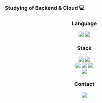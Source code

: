 ### Studying of Backend & Cloud 💻

<div align="center">
  <h3>Language</h3>
<!--<img src="https://img.shields.io/badge/스택이름-색상코드?style=flat-square&logo=로고명&logoColor=로고색" alt=""/> 로고명과 색상코드는 simple icon에서, 스택이름은 원하는대로 설정-->
  <img src="https://img.shields.io/badge/Python-3776AB?style=flat-square&logo=Python&logoColor=white"/>
  <img src="https://img.shields.io/badge/Java-007396?style=flat-square&logo=java&logoColor=white"
  
</div>

<div align="center">
  <h3>Stack</h3>
  <img src="https://img.shields.io/badge/Visual Studio Code-007ACC?style=flat-square&logo=Visual Studio Code&logoColor=white"/>
  <img src="https://img.shields.io/badge/Jupyter-F37626?style=flat-square&logo=Jupyter&logoColor=white"/></br>
  <img src="https://img.shields.io/badge/Git-F05032?style=flat-square&logo=Git&logoColor=white"/>
  <img src="https://img.shields.io/badge/GitHub-181717?style=flat-square&logo=GitHub&logoColor=white"/>
  <img src="https://img.shields.io/badge/GitKraken-179287?style=flat-square&logo=GitKraken&logoColor=white"/></br>
  <img src="https://img.shields.io/badge/Figma-F24E1E?style=flat-square&logo=Figma&logoColor=white"/>
</div>


<div align="center">
  <h3>Contact</h3>
  <a href="https://velog.io/@tjdus0201" target="_blank" >
    <img src="https://img.shields.io/badge/Tech%20Blog-11B48A?style=flat-square&logo=Velog&logoColor=white&link=https://velog.io/@tjdus0201"/>
  </a>
</div>





